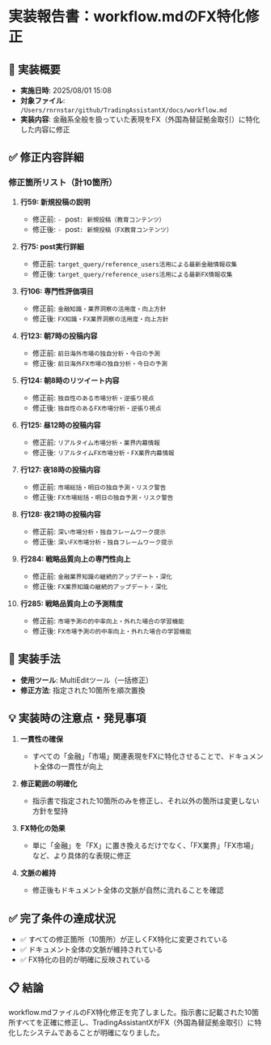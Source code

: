 # 実装報告書：workflow.mdのFX特化修正

## 📝 実装概要
- **実施日時**: 2025/08/01 15:08
- **対象ファイル**: `/Users/rnrnstar/github/TradingAssistantX/docs/workflow.md`
- **実装内容**: 金融系全般を扱っていた表現をFX（外国為替証拠金取引）に特化した内容に修正

## ✅ 修正内容詳細

### 修正箇所リスト（計10箇所）

1. **行59: 新規投稿の説明**
   - 修正前: `- `post`: 新規投稿（教育コンテンツ）`
   - 修正後: `- `post`: 新規投稿（FX教育コンテンツ）`

2. **行75: post実行詳細**
   - 修正前: `target_query/reference_users活用による最新金融情報収集`
   - 修正後: `target_query/reference_users活用による最新FX情報収集`

3. **行106: 専門性評価項目**
   - 修正前: `金融知識・業界洞察の活用度・向上方針`
   - 修正後: `FX知識・FX業界洞察の活用度・向上方針`

4. **行123: 朝7時の投稿内容**
   - 修正前: `前日海外市場の独自分析・今日の予測`
   - 修正後: `前日海外FX市場の独自分析・今日の予測`

5. **行124: 朝8時のリツイート内容**
   - 修正前: `独自性のある市場分析・逆張り視点`
   - 修正後: `独自性のあるFX市場分析・逆張り視点`

6. **行125: 昼12時の投稿内容**
   - 修正前: `リアルタイム市場分析・業界内幕情報`
   - 修正後: `リアルタイムFX市場分析・FX業界内幕情報`

7. **行127: 夜18時の投稿内容**
   - 修正前: `市場総括・明日の独自予測・リスク警告`
   - 修正後: `FX市場総括・明日の独自予測・リスク警告`

8. **行128: 夜21時の投稿内容**
   - 修正前: `深い市場分析・独自フレームワーク提示`
   - 修正後: `深いFX市場分析・独自フレームワーク提示`

9. **行284: 戦略品質向上の専門性向上**
   - 修正前: `金融業界知識の継続的アップデート・深化`
   - 修正後: `FX業界知識の継続的アップデート・深化`

10. **行285: 戦略品質向上の予測精度**
    - 修正前: `市場予測の的中率向上・外れた場合の学習機能`
    - 修正後: `FX市場予測の的中率向上・外れた場合の学習機能`

## 🔧 実装手法
- **使用ツール**: MultiEditツール（一括修正）
- **修正方法**: 指定された10箇所を順次置換

## 💡 実装時の注意点・発見事項

1. **一貫性の確保**
   - すべての「金融」「市場」関連表現をFXに特化させることで、ドキュメント全体の一貫性が向上

2. **修正範囲の明確化**
   - 指示書で指定された10箇所のみを修正し、それ以外の箇所は変更しない方針を堅持

3. **FX特化の効果**
   - 単に「金融」を「FX」に置き換えるだけでなく、「FX業界」「FX市場」など、より具体的な表現に修正

4. **文脈の維持**
   - 修正後もドキュメント全体の文脈が自然に流れることを確認

## ✅ 完了条件の達成状況
- ✅ すべての修正箇所（10箇所）が正しくFX特化に変更されている
- ✅ ドキュメント全体の文脈が維持されている
- ✅ FX特化の目的が明確に反映されている

## 📋 結論
workflow.mdファイルのFX特化修正を完了しました。指示書に記載された10箇所すべてを正確に修正し、TradingAssistantXがFX（外国為替証拠金取引）に特化したシステムであることが明確になりました。